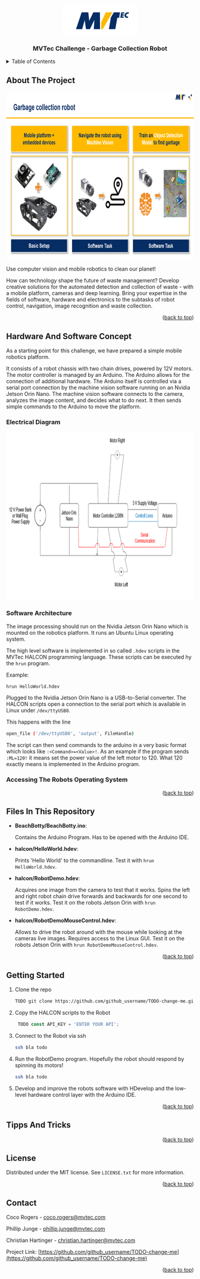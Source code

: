 <!-- Improved compatibility of back to top link: See: https://github.com/othneildrew/Best-README-Template/pull/73 -->
<a id="readme-top"></a>
<!--
*** Thanks for checking out the Best-README-Template. If you have a suggestion
*** that would make this better, please fork the repo and create a pull request
*** or simply open an issue with the tag "enhancement".
*** Don't forget to give the project a star!
*** Thanks again! Now go create something AMAZING! :D
-->



<!-- PROJECT SHIELDS -->


<!-- PROJECT LOGO -->
<br />
<div align="center">
  <a href="https://github.com/christian-hartinger/itq_2025_mvtec_challenge">
    <img src="images/logo.png" alt="Logo" width="200" height="80">
  </a>

<h3 align="center">MVTec Challenge - Garbage Collection Robot</h3>

</div>



<!-- TABLE OF CONTENTS -->
<details>
  <summary>Table of Contents</summary>
  <ol>
    <li><a href="#about">About The Project</a></li>
    <li><a href="#hardware-software">Hardware and Software Concept</a></li>
    <li><a href="#files">Files In This Repository</a></li>
    <li><a href="#getting-started">Getting Started</a></li>
    <li><a href="#tipps">Tipps And Tricks</a></li>
    <li><a href="#license">License</a></li>
    <li><a href="#contact">Contact</a></li>    
  </ol>
</details>



<!-- ABOUT THE PROJECT -->
## <a name="about"></a> About The Project

  <a href="https://github.com/christian-hartinger/itq_2025_mvtec_challenge">
    <img src="images/ppt.png" alt="Logo" width="800" height="450">
  </a>

Use computer vision and mobile robotics to clean our planet!

How can technology shape the future of waste management? Develop creative solutions for the automated detection and collection of waste - with a mobile platform, cameras and deep learning. Bring your expertise in the fields of software, hardware and electronics to the subtasks of robot control, navigation, image recognition and waste collection.

<p align="right">(<a href="#readme-top">back to top</a>)</p>

## <a name="hardware-software"></a> Hardware And Software Concept

As a starting point for this challenge, we have prepared a simple mobile robotics platform. 

It consists of a robot chassis with two chain drives, powered by 12V motors. The motor controller is managed by an Arduino. The Arduino allows for the connection of additional hardware. The Arduino itself is controlled via a serial port connection by the machine vision software running on an Nvidia Jetson Orin Nano. The machine vision software connects to the camera, analyzes the image content, and decides what to do next. It then sends simple commands to the Arduino to move the platform.

### Electrical Diagram
  <a href="https://github.com/christian-hartinger/itq_2025_mvtec_challenge">
    <img src="images/electrical.png" alt="Logo" width="800" height="450">
  </a>

### Software Architecture
The image processing should run on the Nvidia Jetson Orin Nano which is mounted on the robotics platform.
It runs an Ubuntu Linux operating system.

The high level software is implemented in so called ```.hdev``` scripts in the MVTec HALCON programming language.
These scripts can be executed hy the ```hrun``` program. 


Example:
   ```sh
   hrun HelloWorld.hdev
   ```

Plugged to the Nvidia Jetson Orin Nano is a USB-to-Serial converter.
The HALCON scripts open a connection to the serial port which is available in Linux under ```/dev/ttyUSB0```.
   
This happens with the line
   ```sh
  open_file ('/dev/ttyUSB0', 'output', FileHandle)
   ```

The script can then send commands to the arduino in a very basic format which looks like ```:<Command>=<Value>!```.
As an example if the program sends ```:ML=120!``` it means set the power value of the left motor to 120.
What 120 exactly means is implemented in the Arduino program.

### Accessing The Robots Operating System


<p align="right">(<a href="#readme-top">back to top</a>)</p>

## <a name="files"></a> Files In This Repository

* __BeachBotty/BeachBotty.ino__: 
  
  Contains the Arduino Program. Has to be opened with the Arduino IDE.
* __halcon/HelloWorld.hdev__: 

  Prints 'Hello World' to the commandline. Test it with ```hrun HelloWorld.hdev```.
* __halcon/RobotDemo.hdev__: 

  Acquires one image from the camera to test that it works. Spins the left and right robot chain drive forwards and backwards for one second to test if it works. Test it on the robots Jetson Orin with ```hrun RobotDemo.hdev```.
* __halcon/RobotDemoMouseControl.hdev__: 

  Allows to drive the robot around with the mouse while looking at the cameras live images. Requires access to the Linux GUI. Test it on the robots Jetson Orin with ```hrun RobotDemoMouseControl.hdev```.


<p align="right">(<a href="#readme-top">back to top</a>)</p>

## <a name="getting-started"></a> Getting Started

1. Clone the repo
   ```sh
   TODO git clone https://github.com/github_username/TODO-change-me.git
   ```
2. Copy the HALCON scripts to the Robot
   ```js
    TODO const API_KEY = 'ENTER YOUR API';
   ```
3. Connect to the Robot via ssh
   ```sh
   ssh bla todo
   ```
4. Run the RobotDemo program. Hopefully the robot should respond by spinning its motors!  
   ```sh
   ssh bla todo
   ```
5. Develop and improve the robots software with HDevelop and the low-level hardware control layer with the Arduino IDE.

<p align="right">(<a href="#readme-top">back to top</a>)</p>

## <a name="tipps"></a> Tipps And Tricks

<p align="right">(<a href="#readme-top">back to top</a>)</p>



<!-- LICENSE -->
## <a name="license"></a> License

Distributed under the MIT license. See `LICENSE.txt` for more information.

<p align="right">(<a href="#readme-top">back to top</a>)</p>


<!-- CONTACT -->
## <a name="contact"></a> Contact

Coco Rogers - coco.rogers@mvtec.com

Phillip Junge - phillip.junge@mvtec.com

Christian Hartinger - christian.hartinger@mvtec.com

Project Link: [https://github.com/github_username/TODO-change-me](https://github.com/github_username/TODO-change-me)

<p align="right">(<a href="#readme-top">back to top</a>)</p>


